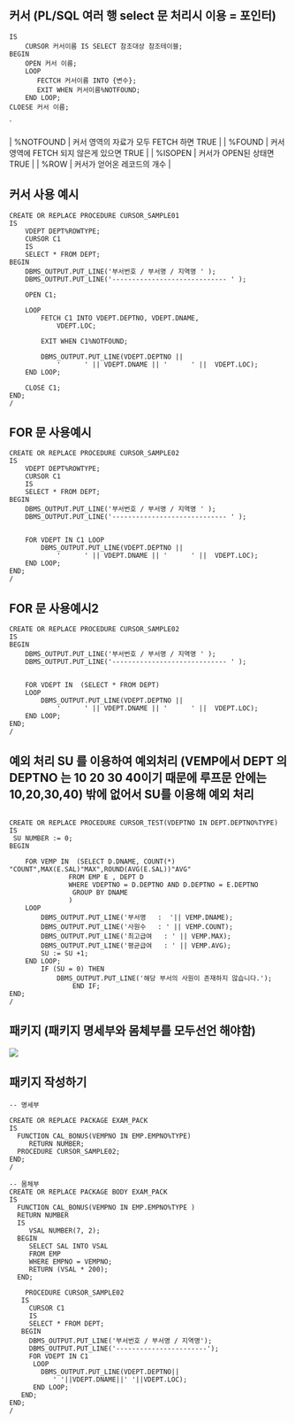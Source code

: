 ## 커서 (PL/SQL 여러 행   select 문 처리시 이용 = 포인터) 
```
IS
	CURSOR 커서이름 IS SELECT 참조대상 참조테이블; 
BEGIN 
	OPEN 커서 이름;
	LOOP
       FECTCH 커서이름 INTO {변수};
	   EXIT WHEN 커서이름%NOTFOUND;
	END LOOP;
CLOESE 커서 이름;

```
`


| %NOTFOUND | 커서 영역의 자료가 모두 FETCH 하면 TRUE   |
	| %FOUND    | 커서 영역에 FETCH 되지 않은게 있으면 TRUE |
	| %ISOPEN   | 커서가 OPEN된 상태면 TRUE                 | 
	| %ROW      | 커서가 얻어온 레코드의 개수               |
	




## 커서 사용 예시

```
CREATE OR REPLACE PROCEDURE CURSOR_SAMPLE01
IS
	VDEPT DEPT%ROWTYPE;
	CURSOR C1
	IS
	SELECT * FROM DEPT;
BEGIN
	DBMS_OUTPUT.PUT_LINE('부서번호 / 부서명 / 지역명 ' );
	DBMS_OUTPUT.PUT_LINE('----------------------------- ' );

	OPEN C1;

	LOOP
		FETCH C1 INTO VDEPT.DEPTNO, VDEPT.DNAME,
			VDEPT.LOC;
		
		EXIT WHEN C1%NOTFOUND;

		DBMS_OUTPUT.PUT_LINE(VDEPT.DEPTNO ||
			'      ' || VDEPT.DNAME || '      ' ||  VDEPT.LOC);
	END LOOP;

	CLOSE C1;
END;
/
```


## FOR 문 사용예시 

```
CREATE OR REPLACE PROCEDURE CURSOR_SAMPLE02
IS
	VDEPT DEPT%ROWTYPE;
	CURSOR C1
	IS
	SELECT * FROM DEPT;
BEGIN
	DBMS_OUTPUT.PUT_LINE('부서번호 / 부서명 / 지역명 ' );
	DBMS_OUTPUT.PUT_LINE('----------------------------- ' );


	FOR VDEPT IN C1 LOOP
		DBMS_OUTPUT.PUT_LINE(VDEPT.DEPTNO ||
			'      ' || VDEPT.DNAME || '      ' ||  VDEPT.LOC);
	END LOOP;
END;
/
```

## FOR 문 사용예시2



```
CREATE OR REPLACE PROCEDURE CURSOR_SAMPLE02
IS
BEGIN
	DBMS_OUTPUT.PUT_LINE('부서번호 / 부서명 / 지역명 ' );
	DBMS_OUTPUT.PUT_LINE('----------------------------- ' );


	FOR VDEPT IN  (SELECT * FROM DEPT)
	LOOP
		DBMS_OUTPUT.PUT_LINE(VDEPT.DEPTNO ||
			'      ' || VDEPT.DNAME || '      ' ||  VDEPT.LOC);
	END LOOP;
END;
/
```



## 예외 처리 SU 를 이용하여 예외처리 (VEMP에서 DEPT 의DEPTNO 는 10 20 30 40이기 때문에 루프문 안에는 10,20,30,40) 밖에 없어서 SU를 이용해 예외 처리


```

CREATE OR REPLACE PROCEDURE CURSOR_TEST(VDEPTNO IN DEPT.DEPTNO%TYPE)
IS
 SU NUMBER := 0;
BEGIN

	FOR VEMP IN  (SELECT D.DNAME, COUNT(*) "COUNT",MAX(E.SAL)"MAX",ROUND(AVG(E.SAL))"AVG"
		       FROM EMP E , DEPT D
		       WHERE VDEPTNO = D.DEPTNO AND D.DEPTNO = E.DEPTNO
		        GROUP BY DNAME
		       )
	LOOP
		DBMS_OUTPUT.PUT_LINE('부서명   :  '|| VEMP.DNAME);
		DBMS_OUTPUT.PUT_LINE('사원수   : ' || VEMP.COUNT);
		DBMS_OUTPUT.PUT_LINE('최고급여   : ' || VEMP.MAX);
		DBMS_OUTPUT.PUT_LINE('평균급여   : ' || VEMP.AVG);
		SU := SU +1;
	END LOOP;
		IF (SU = 0) THEN
	  	 	DBMS_OUTPUT.PUT_LINE('해당 부서의 사원이 존재하지 않습니다.');
	            END IF;
END;
/
```



## 패키지  (패키지 명세부와  몸체부를  모두선언 해야함)

![](https://i.imgur.com/oMYVbwc.png)


## 패키지 작성하기
```
-- 명세부

CREATE OR REPLACE PACKAGE EXAM_PACK 
IS
  FUNCTION CAL_BONUS(VEMPNO IN EMP.EMPNO%TYPE)
     RETURN NUMBER;
  PROCEDURE CURSOR_SAMPLE02;
END;
/

-- 몸체부 
CREATE OR REPLACE PACKAGE BODY EXAM_PACK 
IS
  FUNCTION CAL_BONUS(VEMPNO IN EMP.EMPNO%TYPE )
  RETURN NUMBER
  IS
     VSAL NUMBER(7, 2);
  BEGIN
     SELECT SAL INTO VSAL
     FROM EMP
     WHERE EMPNO = VEMPNO;
     RETURN (VSAL * 200); 
  END;

	PROCEDURE CURSOR_SAMPLE02
   IS     
     CURSOR C1 
     IS
     SELECT * FROM DEPT; 
   BEGIN
     DBMS_OUTPUT.PUT_LINE('부서번호 / 부서명 / 지역명'); 
     DBMS_OUTPUT.PUT_LINE('-----------------------');
     FOR VDEPT IN C1 
      LOOP        
        DBMS_OUTPUT.PUT_LINE(VDEPT.DEPTNO||
           ' '||VDEPT.DNAME||' '||VDEPT.LOC); 
      END LOOP;
   END;
END;
/
